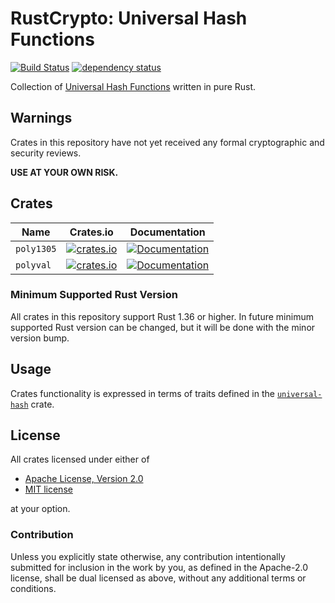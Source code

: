 # RustCrypto: Universal Hash Functions
[![Build Status](https://travis-ci.org/RustCrypto/universal-hashes.svg?branch=master)](https://travis-ci.org/RustCrypto/universal-hashes) [![dependency status](https://deps.rs/repo/github/RustCrypto/universal-hashes/status.svg)](https://deps.rs/repo/github/universal-hashes/stream-ciphers)

Collection of [Universal Hash Functions][1] written in pure Rust.

## Warnings

Crates in this repository have not yet received any formal cryptographic and
security reviews.

**USE AT YOUR OWN RISK.**

## Crates
| Name | Crates.io | Documentation |
| ---- | :--------:| :------------:|
| `poly1305` | [![crates.io](https://img.shields.io/crates/v/poly1305.svg)](https://crates.io/crates/poly1305) | [![Documentation](https://docs.rs/poly1305/badge.svg)](https://docs.rs/poly1305) |
| `polyval`  | [![crates.io](https://img.shields.io/crates/v/polyval.svg)](https://crates.io/crates/poly1305)  | [![Documentation](https://docs.rs/polyval/badge.svg)](https://docs.rs/polyval) |

### Minimum Supported Rust Version
All crates in this repository support Rust 1.36 or higher. In future minimum
supported Rust version can be changed, but it will be done with the minor
version bump.

## Usage

Crates functionality is expressed in terms of traits defined in the [`universal-hash`][2]
crate.

## License

All crates licensed under either of

 * [Apache License, Version 2.0](http://www.apache.org/licenses/LICENSE-2.0)
 * [MIT license](http://opensource.org/licenses/MIT)

at your option.

### Contribution

Unless you explicitly state otherwise, any contribution intentionally submitted
for inclusion in the work by you, as defined in the Apache-2.0 license, shall be
dual licensed as above, without any additional terms or conditions.

[1]: https://en.wikipedia.org/wiki/Universal_hashing
[2]: https://docs.rs/universal-hash
